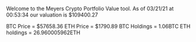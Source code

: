 Welcome to the Meyers Crypto Portfolio Value tool. 
As of 03/21/21 at 00:53:34 our valuation is $109400.27 

BTC Price = $57658.36
 ETH Price = $1790.89
BTC Holdings = 1.06BTC
 ETH holdings = 26.960005962ETH 

